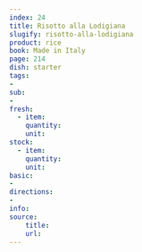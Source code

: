 ```yaml
---
index: 24
title: Risotto alla Lodigiana
slugify: risotto-alla-lodigiana
product: rice
book: Made in Italy
page: 214
dish: starter
tags:
-
sub:
-
fresh:
  - item:
    quantity:
    unit:
stock:
  - item:
    quantity:
    unit:
basic:
-
directions:
-
info:
source:
    title:
    url: 
---
```

